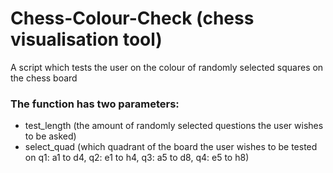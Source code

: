# Chess-Colour-Check (chess visualisation tool)
A script which tests the user on the colour of randomly selected squares on the chess board

### The function has two parameters:
  * test_length (the amount of randomly selected questions the user wishes to be asked)
  * select_quad (which quadrant of the board the user wishes to be tested on q1: a1 to d4, q2: e1 to h4, q3: a5 to d8, q4: e5 to h8)
  

